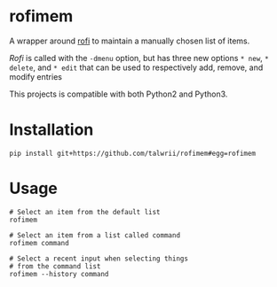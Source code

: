 # rofimem

A wrapper around [rofi](https://github.com/DaveDavenport/rofi)
to maintain a manually chosen list of items.

*Rofi* is called with the `-dmenu` option,
but has three new options `* new`, `* delete`, and `* edit`
that can be used to respectively add, remove, and modify entries

This projects is compatible with both Python2 and Python3.

# Installation

```
pip install git+https://github.com/talwrii/rofimem#egg=rofimem
```

# Usage

```
# Select an item from the default list
rofimem

# Select an item from a list called command
rofimem command

# Select a recent input when selecting things
# from the command list
rofimem --history command
```

